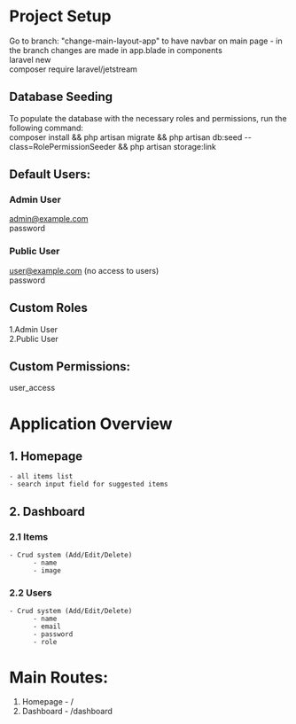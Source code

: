 # Project Setup
Go to branch: "change-main-layout-app" to have navbar on main page - in the branch changes are made in app.blade in components \
laravel new \
composer require laravel/jetstream

## Database Seeding
To populate the database with the necessary roles and permissions, run the following command: \
composer install && php artisan migrate && php artisan db:seed --class=RolePermissionSeeder && php artisan storage:link 

## Default Users:
### Admin User 
admin@example.com \
password

### Public User 
user@example.com (no access to users) \
password

## Custom Roles
1.Admin User \
2.Public User

## Custom Permissions:
user_access

# Application Overview

## 1. Homepage
    - all items list
    - search input field for suggested items

## 2. Dashboard
### 2.1 Items
    - Crud system (Add/Edit/Delete)
          - name
          - image

### 2.2 Users
    - Crud system (Add/Edit/Delete)
          - name
          - email
          - password
          - role


# Main Routes:

1. Homepage - /
2. Dashboard - /dashboard

